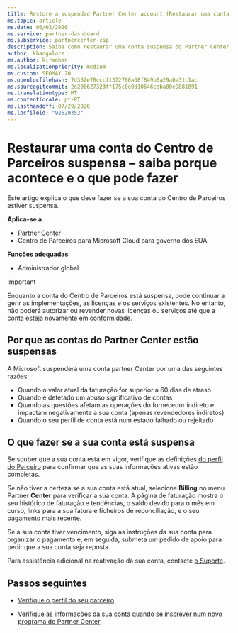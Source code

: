 ```yaml
---
title: Restore a suspended Partner Center account (Restaurar uma conta do Centro de Parceiros suspensa)
ms.topic: article
ms.date: 06/03/2020
ms.service: partner-dashboard
ms.subservice: partnercenter-csp
description: Saiba como restaurar uma conta suspensa do Partner Center, por que a suspensão da conta do Parceiro acontece e como pode usar a sua conta durante a suspensão.
author: kbangalore
ms.author: kiranban
ms.localizationpriority: medium
ms.custom: SEOMAY.20
ms.openlocfilehash: 7d362e78cccf1372760a38f849b0a29a0a31c1ac
ms.sourcegitcommit: 2e206627323ff175c0e0d10646cdba80e9881891
ms.translationtype: MT
ms.contentlocale: pt-PT
ms.lasthandoff: 07/29/2020
ms.locfileid: "92529352"
---
```

# <a name="restore-a-suspended-partner-center-account---learn-why-it-happens-and-what-to-do-about-it"></a>Restaurar uma conta do Centro de Parceiros suspensa – saiba porque acontece e o que pode fazer

Este artigo explica o que deve fazer se a sua conta do Centro de Parceiros estiver suspensa.

**Aplica-se a**

-  Partner Center
-  Centro de Parceiros para Microsoft Cloud para governo dos EUA

**Funções adequadas**

- Administrador global


> [!IMPORTANT]  
> Enquanto a conta do Centro de Parceiros está suspensa, pode continuar a gerir as implementações, as licenças e os serviços existentes. No entanto, não poderá autorizar ou revender novas licenças ou serviços até que a conta esteja novamente em conformidade.

## <a name="why-partner-center-accounts-are-suspended"></a>Por que as contas do Partner Center estão suspensas

A Microsoft suspenderá uma conta partner Center por uma das seguintes razões:

- Quando o valor atual da faturação for superior a 60 dias de atraso 
- Quando é detetado um abuso significativo de contas
- Quando as questões afetam as operações do fornecedor indireto e impactam negativamente a sua conta (apenas revendedores indiretos)
- Quando o seu perfil de conta está num estado falhado ou rejeitado

## <a name="what-to-do-if-your-account-is-suspended"></a>O que fazer se a sua conta está suspensa

Se souber que a sua conta está em vigor, verifique as definições [do perfil do Parceiro](https://partner.microsoft.com/pcv/accountsettings/partnerprofile) para confirmar que as suas informações ativas estão completas. 

Se não tiver a certeza se a sua conta está atual, selecione **Billing** no menu Partner **Center** para verificar a sua conta. A página de faturação mostra o seu histórico de faturação e tendências, o saldo devido para o mês em curso, links para a sua fatura e ficheiros de reconciliação, e o seu pagamento mais recente.

Se a sua conta tiver vencimento, siga as instruções da sua conta para organizar o pagamento e, em seguida, submeta um pedido de apoio para pedir que a sua conta seja reposta. 

Para assistência adicional na reativação da sua conta, contacte [o Suporte](https://partner.microsoft.com/dashboard/support/csp/servicerequests/create).

## <a name="next-steps"></a>Passos seguintes

- [Verifique o perfil do seu parceiro](update-your-partner-profile.md)

- [Verifique as informações da sua conta quando se inscrever num novo programa do Partner Center](verification-responses.md)
